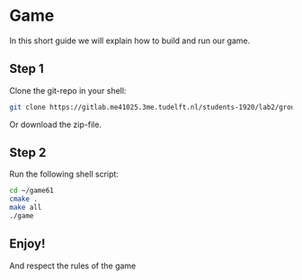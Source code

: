 # Game 

In this short guide we will explain how to build and run our game.

## Step 1

Clone the git-repo in your shell:

```bash
git clone https://gitlab.me41025.3me.tudelft.nl/students-1920/lab2/group61 ~/game61
```

Or download the zip-file.

## Step 2

Run the following shell script:

```bash
cd ~/game61
cmake .
make all
./game
```

## Enjoy!
And respect the rules of the game 
